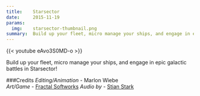```yaml
---
title:    Starsector
date:     2015-11-19
params:
  img:    starsector-thumbnail.png
summary:  Build up your fleet, micro manage your ships, and engage in epic galactic battles in Starsector!
---
```


{{< youtube eAvo3S0MD-o >}}

Build up your fleet, micro manage your ships, and engage in epic galactic battles in Starsector!

###Credits
_Editing/Animation_ - Marlon Wiebe  
_Art/Game_ - [Fractal Softworks][0b605fd1]
_Audio by_ - [Stian Stark][6b32dbcf]

  [0b605fd1]: http://fractalsoftworks.com/ "Fractal Softworks Website"
  [6b32dbcf]: http://stianstark.com/ "Stian Stark's Website"

